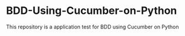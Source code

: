 # BDD-Using-Cucumber-on-Python
This repository is a application test for BDD using Cucumber on Python
